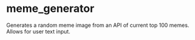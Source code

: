 # meme_generator
Generates a random meme image from an API of current top 100 memes. Allows for user text input. 
